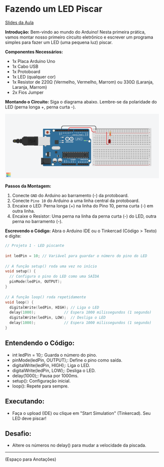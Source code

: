 # Fazendo um LED Piscar
[Slides da Aula](https://www.figma.com/slides/oPLEXkBsY8yasrFFyeiz16/Pratica-01---ProjExt?node-id=1-660&t=5TadbJDZJMOzxRAO-1)

**Introdução:**
Bem-vindo ao mundo do Arduino! Nesta primeira prática, vamos montar nosso primeiro circuito eletrônico e escrever um programa simples para fazer um LED (uma pequena luz) piscar.

**Componentes Necessários:**
*   1x Placa Arduino Uno
*   1x Cabo USB
*   1x Protoboard
*   1x LED (qualquer cor)
*   1x Resistor de 220Ω (Vermelho, Vermelho, Marrom) ou 330Ω (Laranja, Laranja, Marrom)
*   2x Fios Jumper

**Montando o Circuito:**
Siga o diagrama abaixo. Lembre-se da polaridade do LED (perna longa +, perna curta -).

![Circuito LED Piscante](https://github.com/Progrobext/PROGROB-UESC/blob/main/Imagens/circuito01.png)

**Passos da Montagem:**
1.  Conecte `GND` do Arduino ao barramento (-) da protoboard.
2.  Conecte `Pino 10` do Arduino a uma linha central da protoboard.
3.  Encaixe o LED: Perna longa (+) na linha do Pino 10, perna curta (-) em outra linha.
4.  Encaixe o Resistor: Uma perna na linha da perna curta (-) do LED, outra perna no barramento (-).

**Escrevendo o Código:**
Abra o Arduino IDE ou o Tinkercad (Código > Texto) e digite:

```c++
// Projeto 1 - LED piscante

int ledPin = 10; // Variável para guardar o número do pino do LED

// A função setup() roda uma vez no início
void setup() {
  // Configura o pino do LED como uma SAÍDA
  pinMode(ledPin, OUTPUT);
}

// A função loop() roda repetidamente
void loop() {
  digitalWrite(ledPin, HIGH); // Liga o LED
  delay(1000);             // Espera 1000 milissegundos (1 segundo)
  digitalWrite(ledPin, LOW);  // Desliga o LED
  delay(1000);             // Espera 1000 milissegundos (1 segundo)
}
```
Entendendo o Código:
-------------------------------------
* int ledPin = 10;: Guarda o número do pino.
* pinMode(ledPin, OUTPUT);: Define o pino como saída. 
* digitalWrite(ledPin, HIGH);: Liga o LED.
* digitalWrite(ledPin, LOW);: Desliga o LED.
* delay(1000);: Pausa por 1000ms.
* setup(): Configuração inicial.
* loop(): Repete para sempre.

Executando:
-------------------------------------
* Faça o upload (IDE) ou clique em "Start Simulation" (Tinkercad). Seu LED deve piscar!

Desafio:
-------------------------------------
* Altere os números no delay() para mudar a velocidade da piscada.

-------------------------------------
(Espaço para Anotações)
